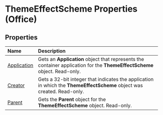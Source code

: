 
# ThemeEffectScheme Properties (Office)

## Properties



|**Name**|**Description**|
|:-----|:-----|
|[Application](9308a820-3a62-1b7e-e137-74bf17c102c3.md)|Gets an  **Application** object that represents the container application for the **ThemeEffectScheme** object. Read-only.|
|[Creator](97e31f94-3d2a-9b7b-8249-fe952e4187f7.md)|Gets a 32-bit integer that indicates the application in which the  **ThemeEffectScheme** object was created. Read-only.|
|[Parent](21d780ac-bc73-4f0c-2ab8-2dc0bc4636a9.md)|Gets the  **Parent** object for the **ThemeEffectScheme** object. Read-only.|
